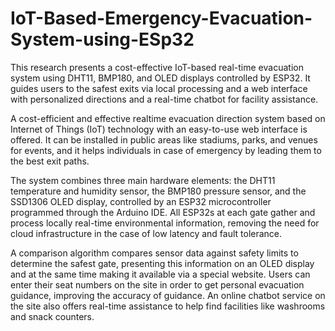 # IoT-Based-Emergency-Evacuation-System-using-ESp32
This research presents a cost-effective IoT-based real-time evacuation system using DHT11, BMP180, and OLED displays controlled by ESP32. It guides users to the safest exits via local processing and a web interface with personalized directions and a real-time chatbot for facility assistance.

 A cost-efficient and effective realtime evacuation direction system based on Internet of Things (IoT) technology with an easy-to-use web interface is offered. It can be installed in public areas like stadiums, parks, and venues for events, and it helps individuals in case of emergency by leading them to the best exit paths.

The system combines three main hardware elements: the DHT11 temperature and humidity sensor, the BMP180 pressure sensor, and the SSD1306 OLED display, controlled by an ESP32 microcontroller programmed through the Arduino IDE. All ESP32s at each gate gather and process locally real-time environmental information, removing the need for cloud infrastructure in the case of low latency and fault tolerance.

A comparison algorithm compares sensor data against safety limits to determine the safest gate, presenting this information on an OLED display and at the same time making it available via a special website. Users can enter their seat numbers on the site in order to get personal evacuation guidance, improving the accuracy of guidance. An online chatbot service on the site also offers real-time assistance to help find facilities like washrooms and snack counters.
